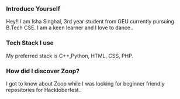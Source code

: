 ### Introduce Yourself

Hey!! I am Isha Singhal, 3rd year student from GEU currently pursuing B.Tech CSE.
I am a keen learner and I love to dance..


### Tech Stack I use

My preferred stack is C++,Python, HTML, CSS, PHP.


### How did I discover Zoop?

I got to know about Zoop while I was looking for beginner friendly repositories for Hacktoberfest..
